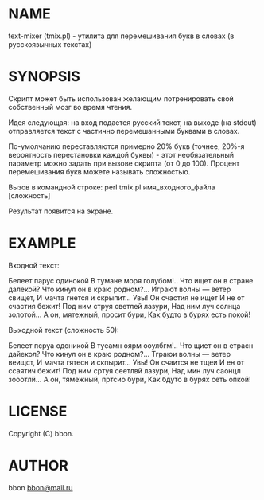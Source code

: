 # NAME

text-mixer (tmix.pl) - утилита для перемешивания букв в словах (в русскоязычных текстах)

# SYNOPSIS

Скрипт может быть использован желающим потренировать свой собственный мозг во время чтения.

Идея следующая: на вход подается русский текст, на выходе (на stdout) отправляется текст с частично перемешанными буквами в словах.

По-умолчанию переставляются примерно 20% букв (точнее, 20%-я вероятность перестановки каждой буквы) - этот необязательный параметр можно задать при вызове скрипта (от 0 до 100). Процент перемешивания букв можете называть сложностью.

Вызов в командной строке: perl tmix.pl имя_входного_файла [сложность]

Результат появится на экране.

# EXAMPLE

Входной текст:

Белеет парус одинокой
В тумане моря голубом!..
Что ищет он в стране далекой?
Что кинул он в краю родном?...
Играют волны — ветер свищет,
И мачта гнется и скрыпит...
Увы! Он счастия не ищет
И не от счастия бежит!
Под ним струя светлей лазури,
Над ним луч солнца золотой...
А он, мятежный, просит бури,
Как будто в бурях есть покой!

Выходной текст (сложность 50):

Белеет псруа одоникой
В туеамн оярм ооулбгм!..
Что щиет он в етрасн дайекол?
Что кинул он в краю родном?...
Тграюи волны — ветер веищст,
И мачта гятесн и скпырит...
Увы! Он счаится не тщеи
И ен от ссаятич бежит!
Под ним сртуя сеетлвй лазури,
Над мин луч саонцл зооотлй...
А он, тямежный, пртсио бури,
Как бдуто в бурях сеть опкой!

# LICENSE

Copyright (C) bbon.

# AUTHOR

bbon <bbon@mail.ru>
